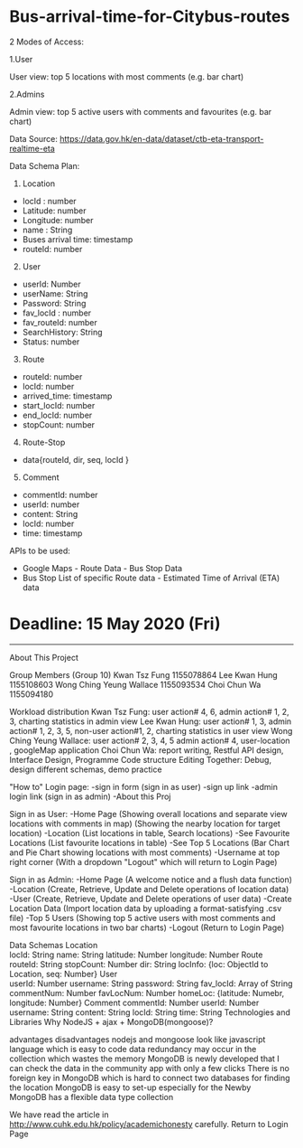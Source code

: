 # Bus-arrival-time-for-Citybus-routes


2 Modes of Access:

1.User

User view: top 5 locations with most comments (e.g. bar chart) 

2.Admins

Admin view: top 5 active users with comments and favourites (e.g. bar chart) 

Data Source:
https://data.gov.hk/en-data/dataset/ctb-eta-transport-realtime-eta

Data Schema Plan:
1. Location
- locId : number
- Latitude: number
- Longitude: number
- name : String
- Buses arrival time: timestamp
- routeId: number
2. User
- userId: Number 
- userName: String      
- Password: String
- fav_locId : number  
- fav_routeId: number
- SearchHistory: String
- Status: number
3. Route
- routeId: number
- locId: number
- arrived_time: timestamp
- start_locId: number
- end_locId: number
- stopCount: number
4. Route-Stop
- data{routeId, dir, seq, locId }
5. Comment
- commentId: number
- userId: number
- content: String
- locId: number 
- time: timestamp

APIs to be used:
- Google Maps	- Route Data		- Bus Stop Data
- Bus Stop List of specific Route data 		- Estimated Time of Arrival (ETA) data 


# Deadline: 15 May 2020 (Fri)
---


About This Project

Group Members (Group 10)
Kwan Tsz Fung		        1155078864
Lee Kwan Hung		        1155108603
Wong Ching Yeung Wallace 	1155093534
Choi Chun Wa                    1155094180

Workload distribution
Kwan Tsz Fung: user action# 4, 6, admin action# 1, 2, 3, charting statistics in admin view
Lee Kwan Hung: user action# 1, 3, admin action# 1, 2, 3, 5, non-user action#1, 2, charting statistics in user view
Wong Ching Yeung Wallace: user action# 2, 3, 4, 5 admin action# 4, user-location , googleMap application
Choi Chun Wa: report writing, Restful API design, Interface Design, Programme Code structure Editing
Together: Debug, design different schemas, demo practice

"How to"
Login page:
-sign in form (sign in as user)
-sign up link
-admin login link (sign in as admin)
-About this Proj

Sign in as User:
-Home Page
(Showing overall locations and separate view locations with comments in map)
(Showing the nearby location for target location)
-Location
(List locations in table, Search locations)
-See Favourite Locations
(List favourite locations in table)
-See Top 5 Locations
(Bar Chart and Pie Chart showing locations with most comments)
-Username at top right corner
(With a dropdown "Logout" which will return to Login Page)

Sign in as Admin:
-Home Page
(A welcome notice and a flush data function)
-Location
(Create, Retrieve, Update and Delete operations of location data)
-User
(Create, Retrieve, Update and Delete operations of user data)
-Create Location Data
(Import location data by uploading a format-satisfying .csv file)
-Top 5 Users
(Showing top 5 active users with most comments and most favourite locations in two bar charts)
-Logout
(Return to Login Page)

Data Schemas
Location	
locId: String
name: String
latitude: Number
longitude: Number
Route	
routeId: String
stopCount: Number
dir: String
locInfo: {loc: ObjectId to Location, seq: Number}
User	
userId: Number
username: String
password: String
fav_locId: Array of String
commentNum: Number
favLocNum: Number
homeLoc: {latitude: Numebr, longitude: Number}
Comment	
commentId: Number
userId: Number
username: String
content: String
locId: String
time: String
Technologies and Libraries
Why NodeJS + ajax + MongoDB(mongoose)?

advantages	disadvantages
nodejs and mongoose look like javascript language which is easy to code	data redundancy may occur in the collection which wastes the memory
MongoDB is newly developed that I can check the data in the community app with only a few clicks	There is no foreign key in MongoDB which is hard to connect two databases for finding the location
MongoDB is easy to set-up especially for the Newby	
MongoDB has a flexible data type collection	


We have read the article in http://www.cuhk.edu.hk/policy/academichonesty carefully.
Return to Login Page

